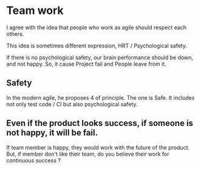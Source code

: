 # Team work

I agree with the idea that people who work as agile should respect each others.

This idea is sometimes different expression, HRT / Psychological safety.

If there is no psychological safety, our brain performance should be down, and not happy.
So, it cause Project fail and People leave from it.


## Safety
In the modern agile, he proposes 4 of principle.
The one is Safe.
It includes not only test code / CI but also psychological safety.

## Even if the product looks success, if someone is not happy, it will be fail.
If team member is happy, they would work with the future of the product.
But, if member don't like their team, do you believe their work for continuous success ?
